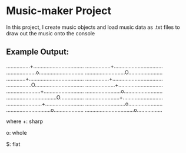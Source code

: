 # Music-maker Project
In this project, I create music objects and load music data as .txt files to draw out the music onto the console

## Example Output:
................+..................................
.................+.................................
....................o..............................
...........................O.......................
.............+.....................................
................+..................................
.................O.................................
....................+..............................
.......................+...........................
........................o..........................
..................................O................
.......................+...........................
........................+..........................
...........................o.......................
..............................o....................
.................................o.................

where 
+: sharp

o: whole 

$: flat
